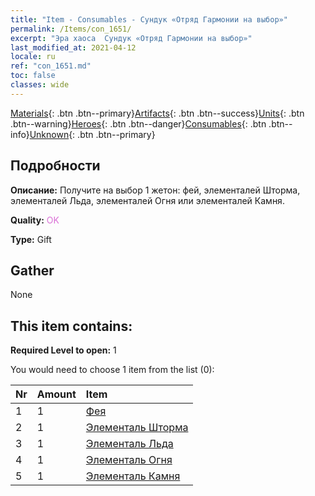 ```yaml
---
title: "Item - Consumables - Сундук «Отряд Гармонии на выбор»"
permalink: /Items/con_1651/
excerpt: "Эра хаоса  Сундук «Отряд Гармонии на выбор»"
last_modified_at: 2021-04-12
locale: ru
ref: "con_1651.md"
toc: false
classes: wide
---
```

 [Materials](/ru/Items/){: .btn .btn--primary}[Artifacts](/ru/Items/Artifacts/){: .btn .btn--success}[Units](/ru/Items/Units/){: .btn .btn--warning}[Heroes](/ru/Items/Heroes/){: .btn .btn--danger}[Consumables](/ru/Items/Consumables/){: .btn .btn--info}[Unknown](/ru/Items/Unknown/){: .btn .btn--primary}

## Подробности
 **Описание:** Получите на выбор 1 жетон: фей, элементалей Шторма, элементалей Льда, элементалей Огня или элементалей Камня.

 **Quality:** <span style="color: #DA70D6">OK</span>

 **Type:** Gift

## Gather

  None

## This item contains:

 **Required Level to open:** 1

 You would need to choose 1 item from the list (0):

  | Nr | Amount |     Item    |
  |:---|:-------|:------------|
  | 1 | 1 | [Фея](/ru/Items/unt_262/) | 
  | 2 | 1 | [Элементаль Шторма](/ru/Items/unt_263/) | 
  | 3 | 1 | [Элементаль Льда](/ru/Items/unt_264/) | 
  | 4 | 1 | [Элементаль Огня](/ru/Items/unt_265/) | 
  | 5 | 1 | [Элементаль Камня](/ru/Items/unt_266/) | 
